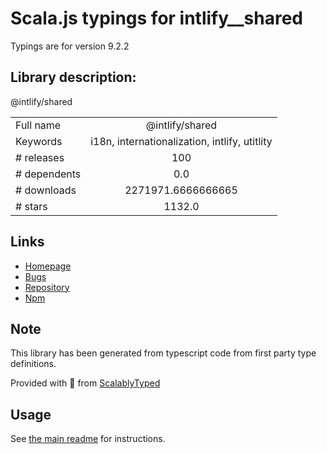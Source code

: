 
# Scala.js typings for intlify__shared

Typings are for version 9.2.2

## Library description:
@intlify/shared

|                    |                 |
| ------------------ | :-------------: |
| Full name          | @intlify/shared |
| Keywords           | i18n, internationalization, intlify, utitlity |
| # releases         | 100 |
| # dependents       | 0.0 |
| # downloads        | 2271971.6666666665 |
| # stars            | 1132.0 |

## Links
- [Homepage](https://github.com/intlify/vue-i18n-next/tree/master/packages/shared#readme)
- [Bugs](https://github.com/intlify/vue-i18n-next/issues)
- [Repository](https://github.com/intlify/vue-i18n-next)
- [Npm](https://www.npmjs.com/package/%40intlify%2Fshared)
    


## Note
This library has been generated from typescript code from first party type definitions.

Provided with :purple_heart: from [ScalablyTyped](https://github.com/oyvindberg/ScalablyTyped)

## Usage
See [the main readme](../../readme.md) for instructions.


